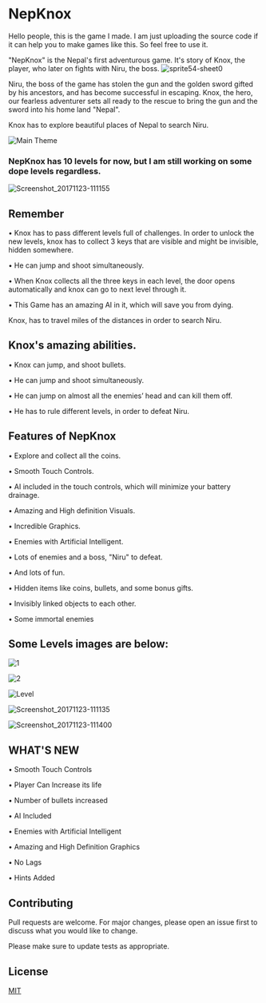 # NepKnox 
Hello people, this is the game I made. I am just uploading the source code if it can help you to make games like this. So feel free to use it.  

"NepKnox" is the Nepal's first adventurous game. It's story of Knox, the player, who later on fights with Niru, the boss.
![sprite54-sheet0](https://user-images.githubusercontent.com/43477992/74697799-cbeffb00-51c9-11ea-959f-78c751acdbae.png)

Niru, the boss of the game has stolen the gun and the golden sword gifted by his ancestors, and has become successful in escaping.
Knox, the hero, our fearless adventurer sets all ready to the rescue to bring the gun and the sword into his home land "Nepal".

Knox has to explore beautiful places of Nepal to search Niru.

![Main Theme](https://user-images.githubusercontent.com/43477992/74697768-b8449480-51c9-11ea-98ac-eb7791f1a30a.png)


 ### NepKnox has 10 levels for now, but I am still working on some dope levels regardless. ###
![Screenshot_20171123-111155](https://user-images.githubusercontent.com/43477992/74698176-f42c2980-51ca-11ea-8b63-f94c37616e43.png)

 ## Remember

• Knox has to pass different levels full of challenges. In order to unlock the new levels,
knox has to collect 3 keys that are visible and might be invisible, hidden somewhere.

• He can jump and shoot simultaneously.

• When Knox collects all the three keys in each level, the door opens automatically and
knox can go to next level through it.

• This Game has an amazing AI in it, which will save you from dying.

Knox, has to travel miles of the distances in order to search Niru.

 ## Knox's amazing abilities.
• Knox can jump, and shoot bullets.

• He can jump and shoot simultaneously.

• He can jump on almost all the enemies’ head and can kill them off.

• He has to rule different levels, in order to defeat Niru.

 ## Features of NepKnox
• Explore and collect all the coins.

• Smooth Touch Controls.

• AI included in the touch controls, which will minimize your battery drainage.

• Amazing and High definition Visuals.

• Incredible Graphics.

• Enemies with Artificial Intelligent.

• Lots of enemies and a boss, "Niru" to defeat.

• And lots of fun.

• Hidden items like coins, bullets, and some bonus gifts.

• Invisibly linked objects to each other.

• Some immortal enemies

 ## Some Levels images are below:

![1](https://user-images.githubusercontent.com/43477992/74697775-c1cdfc80-51c9-11ea-83ca-2b71aa555aaf.png)


![2](https://user-images.githubusercontent.com/43477992/74697776-c2669300-51c9-11ea-8ede-733accf0f10a.png)


![Level](https://user-images.githubusercontent.com/43477992/74697777-c2669300-51c9-11ea-981f-257c7280d00a.png)


![Screenshot_20171123-111135](https://user-images.githubusercontent.com/43477992/74698174-f2fafc80-51ca-11ea-8e0e-d420f4bf1959.png)


![Screenshot_20171123-111400](https://user-images.githubusercontent.com/43477992/74698178-f4c4c000-51ca-11ea-9bf0-cdaeb0bba8fb.png)


 ## WHAT'S NEW
• Smooth Touch Controls

• Player Can Increase its life

• Number of bullets increased

• AI Included

• Enemies with Artificial Intelligent

• Amazing and High Definition Graphics

• No Lags

• Hints Added

 ## Contributing
Pull requests are welcome. For major changes, please open an issue first to discuss what you would like to change.

Please make sure to update tests as appropriate.

## License
[MIT](https://choosealicense.com/licenses/mit/)

